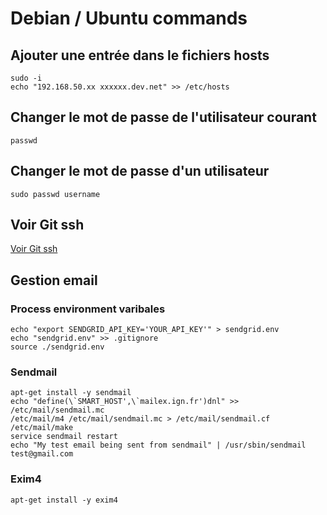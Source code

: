 # Debian / Ubuntu commands

## Ajouter une entrée dans le fichiers hosts
```shell
sudo -i
echo "192.168.50.xx xxxxxx.dev.net" >> /etc/hosts
```

## Changer le mot de passe de l'utilisateur courant
```shell
passwd
```

## Changer le mot de passe d'un utilisateur
```shell
sudo passwd username
```

## Voir Git ssh
[Voir Git ssh](../Git/README.md)


## Gestion email

### Process environment varibales
```shell
echo "export SENDGRID_API_KEY='YOUR_API_KEY'" > sendgrid.env
echo "sendgrid.env" >> .gitignore
source ./sendgrid.env
```

### Sendmail
```shell
apt-get install -y sendmail
echo "define(\`SMART_HOST',\`mailex.ign.fr')dnl" >> /etc/mail/sendmail.mc
/etc/mail/m4 /etc/mail/sendmail.mc > /etc/mail/sendmail.cf
/etc/mail/make
service sendmail restart
echo "My test email being sent from sendmail" | /usr/sbin/sendmail test@gmail.com
```

### Exim4
```shell
apt-get install -y exim4
```
